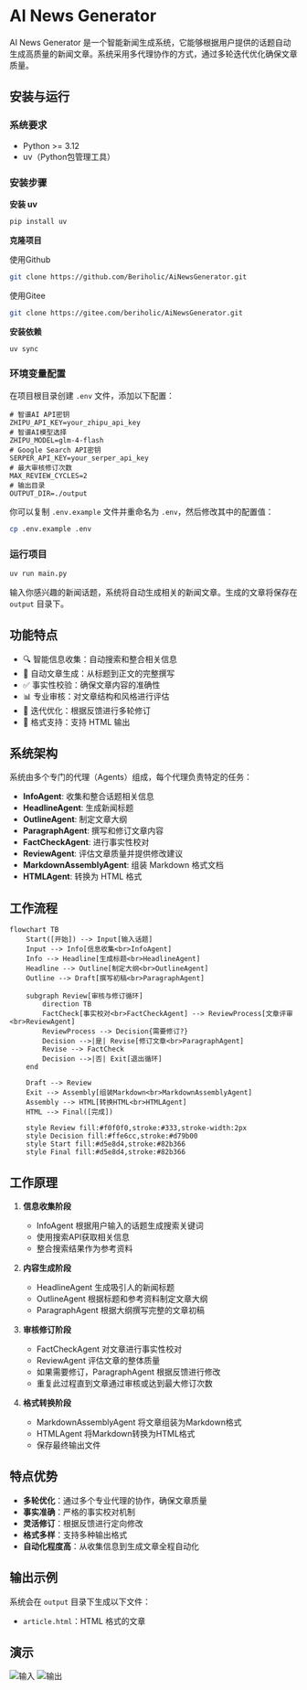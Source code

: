 # AI News Generator

AI News Generator 是一个智能新闻生成系统，它能够根据用户提供的话题自动生成高质量的新闻文章。系统采用多代理协作的方式，通过多轮迭代优化确保文章质量。

## 安装与运行

### 系统要求

- Python >= 3.12
- uv（Python包管理工具）

### 安装步骤

**安装 uv**

```bash
pip install uv
```

**克隆项目**

使用Github
```bash
git clone https://github.com/Beriholic/AiNewsGenerator.git
```

使用Gitee
```bash
git clone https://gitee.com/beriholic/AiNewsGenerator.git
```

**安装依赖**

```bash
uv sync
```

### 环境变量配置

在项目根目录创建 `.env` 文件，添加以下配置：

```env
# 智谱AI API密钥
ZHIPU_API_KEY=your_zhipu_api_key
# 智谱AI模型选择
ZHIPU_MODEL=glm-4-flash
# Google Search API密钥
SERPER_API_KEY=your_serper_api_key
# 最大审核修订次数
MAX_REVIEW_CYCLES=2
# 输出目录
OUTPUT_DIR=./output
```

你可以复制 `.env.example` 文件并重命名为 `.env`，然后修改其中的配置值：

```bash
cp .env.example .env
```

### 运行项目

```bash
uv run main.py
```

输入你感兴趣的新闻话题，系统将自动生成相关的新闻文章。生成的文章将保存在 `output` 目录下。


## 功能特点

- 🔍 智能信息收集：自动搜索和整合相关信息
- 📝 自动文章生成：从标题到正文的完整撰写
- ✅ 事实性校验：确保文章内容的准确性
- 📊 专业审核：对文章结构和风格进行评估
- 🔄 迭代优化：根据反馈进行多轮修订
- 📄 格式支持：支持 HTML 输出

## 系统架构

系统由多个专门的代理（Agents）组成，每个代理负责特定的任务：

- **InfoAgent**: 收集和整合话题相关信息
- **HeadlineAgent**: 生成新闻标题
- **OutlineAgent**: 制定文章大纲
- **ParagraphAgent**: 撰写和修订文章内容
- **FactCheckAgent**: 进行事实性校对
- **ReviewAgent**: 评估文章质量并提供修改建议
- **MarkdownAssemblyAgent**: 组装 Markdown 格式文档
- **HTMLAgent**: 转换为 HTML 格式

## 工作流程

```mermaid
flowchart TB
    Start([开始]) --> Input[输入话题]
    Input --> Info[信息收集<br>InfoAgent]
    Info --> Headline[生成标题<br>HeadlineAgent]
    Headline --> Outline[制定大纲<br>OutlineAgent]
    Outline --> Draft[撰写初稿<br>ParagraphAgent]
    
    subgraph Review[审核与修订循环]
        direction TB
        FactCheck[事实校对<br>FactCheckAgent] --> ReviewProcess[文章评审<br>ReviewAgent]
        ReviewProcess --> Decision{需要修订?}
        Decision -->|是| Revise[修订文章<br>ParagraphAgent]
        Revise --> FactCheck
        Decision -->|否| Exit[退出循环]
    end
    
    Draft --> Review
    Exit --> Assembly[组装Markdown<br>MarkdownAssemblyAgent]
    Assembly --> HTML[转换HTML<br>HTMLAgent]
    HTML --> Final([完成])

    style Review fill:#f0f0f0,stroke:#333,stroke-width:2px
    style Decision fill:#ffe6cc,stroke:#d79b00
    style Start fill:#d5e8d4,stroke:#82b366
    style Final fill:#d5e8d4,stroke:#82b366
```

## 工作原理

1. **信息收集阶段**
   - InfoAgent 根据用户输入的话题生成搜索关键词
   - 使用搜索API获取相关信息
   - 整合搜索结果作为参考资料

2. **内容生成阶段**
   - HeadlineAgent 生成吸引人的新闻标题
   - OutlineAgent 根据标题和参考资料制定文章大纲
   - ParagraphAgent 根据大纲撰写完整的文章初稿

3. **审核修订阶段**
   - FactCheckAgent 对文章进行事实性校对
   - ReviewAgent 评估文章的整体质量
   - 如果需要修订，ParagraphAgent 根据反馈进行修改
   - 重复此过程直到文章通过审核或达到最大修订次数

4. **格式转换阶段**
   - MarkdownAssemblyAgent 将文章组装为Markdown格式
   - HTMLAgent 将Markdown转换为HTML格式
   - 保存最终输出文件

## 特点优势

- **多轮优化**：通过多个专业代理的协作，确保文章质量
- **事实准确**：严格的事实校对机制
- **灵活修订**：根据反馈进行定向修改
- **格式多样**：支持多种输出格式
- **自动化程度高**：从收集信息到生成文章全程自动化

## 输出示例

系统会在 `output` 目录下生成以下文件：
- `article.html`：HTML 格式的文章

## 演示
![输入](./docs/img/input.png)
![输出](./docs/img/output.png)